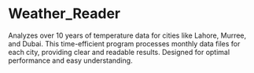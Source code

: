 # Weather_Reader
Analyzes over 10 years of temperature data for cities like Lahore, Murree, and Dubai. This time-efficient program processes monthly data files for each city, providing clear and readable results. Designed for optimal performance and easy understanding.
